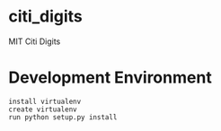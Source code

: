 citi_digits
===========

MIT Citi Digits


Development Environment
======================

    install virtualenv
    create virtualenv
    run python setup.py install
